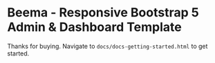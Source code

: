 # Beema - Responsive Bootstrap 5 Admin & Dashboard Template

Thanks for buying. Navigate to `docs/docs-getting-started.html` to get started.





